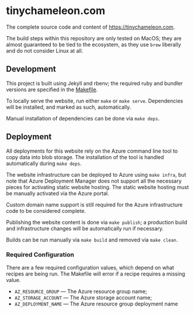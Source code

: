 # tinychameleon.com

The complete source code and content of https://tinychameleon.com.

The build steps within this repository are only tested on MacOS; they are
almost guaranteed to be tied to the ecosystem, as they use `brew` liberally
and do not consider Linux at all.


## Development

This project is built using Jekyll and rbenv; the required ruby and bundler
versions are specified in the [Makefile](Makefile).

To locally serve the website, run either `make` or `make serve`. Dependencies
will be installed, and marked as such, automatically.

Manual installation of dependencies can be done via `make deps`.


## Deployment

All deployments for this website rely on the Azure command line tool to copy
data into blob storage. The installation of the tool is handled automatically
during `make deps`.

The website infrastructure can be deployed to Azure using `make infra`, but
note that Azure Deployment Manager does not support all the necessary pieces
for activating static website hosting. The static website hosting must be
manually activated via the Azure portal.

Custom domain name support is still required for the Azure infrastructure code
to be considered complete.

Publishing the website content is done via `make publish`; a production build
and infrastructure changes will be automatically run if necessary.

Builds can be run manually via `make build` and removed via `make clean`.


### Required Configuration

There are a few required configuration values, which depend on what recipes
are being run. The Makefile will error if a recipe requires a missing value.

- `AZ_RESOURCE_GROUP` &mdash; The Azure resource group name;
- `AZ_STORAGE_ACCOUNT` &mdash; The Azure storage account name;
- `AZ_DEPLOYMENT_NAME` &mdash; The Azure resource group deployment name
